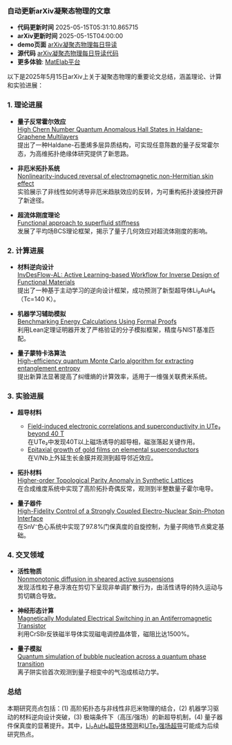 ### 自动更新arXiv凝聚态物理的文章
  - **代码更新时间** 2025-05-15T05:31:10.865715
  - **arXiv更新时间** 2025-05-15T04:00:00
  - **demo页面** [arXiv凝聚态物理每日导读](https://iopwsy.github.io/arXiv_cond-mat/)
  - **源代码** [arXiv凝聚态物理每日导读代码](https://github.com/iopwsy/arXiv_cond-mat/)
  - **更多体验**: [MatElab平台](https://in.iphy.ac.cn/eln/#/recday)

以下是2025年5月15日arXiv上关于凝聚态物理的重要论文总结，涵盖理论、计算和实验进展：

### 1. **理论进展**
- **量子反常霍尔效应**  
  [High Chern Number Quantum Anomalous Hall States in Haldane-Graphene Multilayers](https://arxiv.org/abs/2505.09227)  
  提出了一种Haldane-石墨烯多层异质结构，可实现任意陈数的量子反常霍尔态，为高维拓扑绝缘体研究提供了新思路。

- **非厄米拓扑系统**  
  [Nonlinearity-induced reversal of electromagnetic non-Hermitian skin effect](https://arxiv.org/abs/2505.09179)  
  实验展示了非线性如何诱导非厄米趋肤效应的反转，为可重构拓扑波操控开辟了新途径。

- **超流体刚度理论**  
  [Functional approach to superfluid stiffness](https://arxiv.org/abs/2505.09249)  
  发展了平均场BCS理论框架，揭示了量子几何效应对超流体刚度的影响。

### 2. **计算进展**
- **材料逆向设计**  
  [InvDesFlow-AL: Active Learning-based Workflow for Inverse Design of Functional Materials](https://arxiv.org/abs/2505.09203)  
  提出了一种基于主动学习的逆向设计框架，成功预测了新型超导体Li₂AuH₆（Tc=140 K）。

- **机器学习辅助模拟**  
  [Benchmarking Energy Calculations Using Formal Proofs](https://arxiv.org/abs/2505.09095)  
  利用Lean定理证明器开发了严格验证的分子模拟框架，精度与NIST基准匹配。

- **量子蒙特卡洛算法**  
  [High-efficiency quantum Monte Carlo algorithm for extracting entanglement entropy](https://arxiv.org/abs/2505.09411)  
  提出新算法显著提高了纠缠熵的计算效率，适用于一维强关联费米系统。

### 3. **实验进展**
- **超导材料**  
  - [Field-induced electronic correlations and superconductivity in UTe₂ beyond 40 T](https://arxiv.org/abs/2505.09351)  
    在UTe₂中发现40T以上磁场诱导的超导相，磁涨落起关键作用。
  - [Epitaxial growth of gold films on elemental superconductors](https://arxiv.org/abs/2505.08914)  
    在V/Nb上外延生长金膜并观测到超导邻近效应。

- **拓扑材料**  
  [Higher-order Topological Parity Anomaly in Synthetic Lattices](https://arxiv.org/abs/2505.08820)  
  在合成维度系统中实现了高阶拓扑奇偶反常，观测到半整数量子霍尔电导。

- **量子器件**  
  [High-Fidelity Control of a Strongly Coupled Electro-Nuclear Spin-Photon Interface](https://arxiv.org/abs/2505.09267)  
  在SnV⁻色心系统中实现了97.8%门保真度的自旋控制，为量子网络节点奠定基础。

### 4. **交叉领域**
- **活性物质**  
  [Nonmonotonic diffusion in sheared active suspensions](https://arxiv.org/abs/2505.09457)  
  发现活性粒子悬浮液在剪切下呈现非单调扩散行为，由活性诱导的持久运动与剪切耦合导致。

- **神经形态计算**  
  [Magnetically Modulated Electrical Switching in an Antiferromagnetic Transistor](https://arxiv.org/abs/2505.09019)  
  利用CrSBr反铁磁半导体实现磁电调控晶体管，磁阻比达1500%。

- **量子模拟**  
  [Quantum simulation of bubble nucleation across a quantum phase transition](https://arxiv.org/abs/2505.09607)  
  离子阱实验首次观测到量子相变中的气泡成核动力学。

### 总结
本期研究亮点包括：(1) 高阶拓扑态与非线性非厄米物理的结合，(2) 机器学习驱动的材料逆向设计突破，(3) 极端条件下（高压/强场）的新超导机制，(4) 量子器件保真度的显著提升。其中，[Li₂AuH₆超导体预测](https://arxiv.org/abs/2505.09203)和[UTe₂强场超导](https://arxiv.org/abs/2505.09351)可能成为后续研究热点。